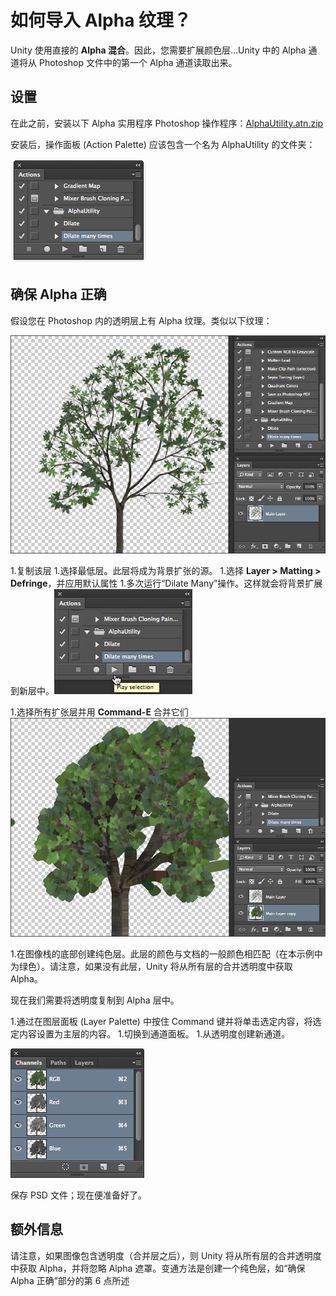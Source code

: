 如何导入 Alpha 纹理？
===============================


Unity 使用直接的 __Alpha 混合__。因此，您需要扩展颜色层...Unity 中的 Alpha 通道将从 Photoshop 文件中的第一个 Alpha 通道读取出来。

设置
----------

在此之前，安装以下 Alpha 实用程序 Photoshop 操作程序：[AlphaUtility.atn.zip](../uploads/Examples/AlphaUtility.atn.zip)

安装后，操作面板 (Action Palette) 应该包含一个名为 AlphaUtility 的文件夹：

![](../uploads/Main/ImportAlpha_actions.png) 

确保 Alpha 正确
-------------------

假设您在 Photoshop 内的透明层上有 Alpha 纹理。类似以下纹理：

![](../uploads/Main/ImportAlpha_StartingOut.png) 



1.复制该层
1.选择最低层。此层将成为背景扩张的源。
1.选择 __Layer &gt; Matting &gt; Defringe__，并应用默认属性
1.多次运行“Dilate Many”操作。这样就会将背景扩展到新层中。![](../uploads/Main/ImportAlpha_Dilate.png) 

1.选择所有扩张层并用 __Command-E__ 合并它们![](../uploads/Main/ImportAlpha_afterMerge.png)

1.在图像栈的底部创建纯色层。此层的颜色与文档的一般颜色相匹配（在本示例中为绿色）。请注意，如果没有此层，Unity 将从所有层的合并透明度中获取 Alpha。


现在我们需要将透明度复制到 Alpha 层中。


1.通过在图层面板 (Layer Palette) 中按住 Command 键并将单击选定内容，将选定内容设置为主层的内容。
1.切换到通道面板。
1.从透明度创建新通道。

![](../uploads/Main/ImportAlpha_createChannel.png) 


保存 PSD 文件；现在便准备好了。

额外信息
-----


请注意，如果图像包含透明度（合并层之后），则 Unity 将从所有层的合并透明度中获取 Alpha，并将忽略 Alpha 遮罩。变通方法是创建一个纯色层，如“确保 Alpha 正确”部分的第 6 点所述
